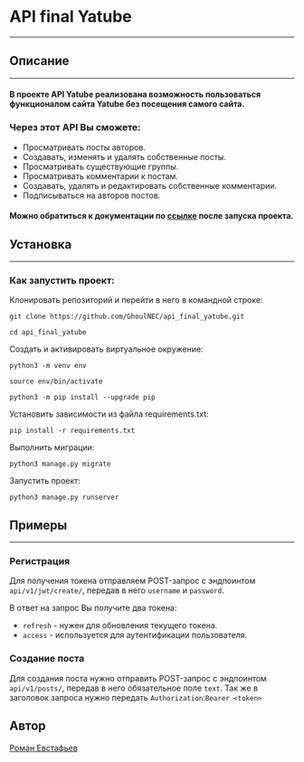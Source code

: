 # API final Yatube
***

## Описание
***
#### В проекте API Yatube реализована возможность пользоваться функционалом сайта Yatube без посещения самого сайта.

### Через этот API Вы сможете:
* Просматривать посты авторов.
* Создавать, изменять и удалять собственные посты.
* Просматривать существующие группы.
* Просматривать комментарии к постам.
* Создавать, удалять и редактировать собственные комментарии.
* Подписываться на авторов постов.

#### Можно обратиться к документации по [ссылке](http://127.0.0.1:8000/redoc/) после запуска проекта.

## Установка
***
### Как запустить проект:

Клонировать репозиторий и перейти в него в командной строке:

```
git clone https://github.com/GhoulNEC/api_final_yatube.git
```

```
cd api_final_yatube
```

Cоздать и активировать виртуальное окружение:

```
python3 -m venv env
```

```
source env/bin/activate
```

```
python3 -m pip install --upgrade pip
```

Установить зависимости из файла requirements.txt:

```
pip install -r requirements.txt
```

Выполнить миграции:

```
python3 manage.py migrate
```

Запустить проект:

```
python3 manage.py runserver
```

## Примеры
___
### Регистрация
Для получения токена отправляем POST-запрос с эндпоинтом ```api/v1/jwt/create/```, передав в него ```username``` и ```password```.

В ответ на запрос Вы получите два токена:
* ```refresh``` - нужен для обновления текущего токена.
* ```access``` - используется для аутентификации пользователя.

### Создание поста
Для создания поста нужно отправить POST-запрос с эндпоинтом ```api/v1/posts/```, передав в него обязательное поле ```text```.
Так же в заголовок запроса нужно передать ```Authorization```:```Bearer <token>```

## Автор

[Роман Евстафьев](https://github.com/GhoulNEC)